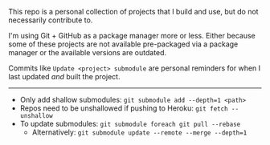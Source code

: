This repo is a personal collection of projects that I build and use, but do not
necessarily contribute to.

I'm using Git + GitHub as a package manager more or less. Either because some of
these projects are not available pre-packaged via a package manager or the
available versions are outdated.

Commits like `Update <project> submodule` are personal reminders for when
I last updated *and* built the project.

---

- Only add shallow submodules: `git submodule add --depth=1 <path>`
- Repos need to be unshallowed if pushing to Heroku: `git fetch --unshallow`
- To update submodules: `git submodule foreach git pull --rebase`
  - Alternatively: `git submodule update --remote --merge --depth=1`

